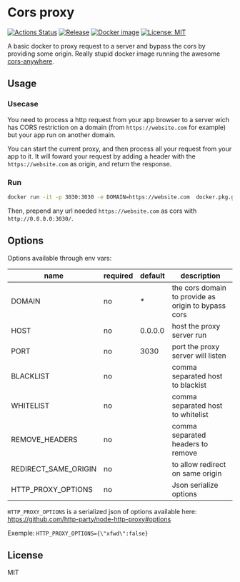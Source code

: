 # Cors proxy

[![Actions Status](https://github.com/devpulsion/corsproxy/workflows/Build%20docker/badge.svg)](https://github.com/devpulsion/corsproxy/actions)
[![Release](https://img.shields.io/github/v/release/devpulsion/corsproxy.svg)](https://github.com/devpulsion/corsproxy/releases)
[![Docker image](https://img.shields.io/badge/Download-Docker%20image-orange)](https://github.com/devpulsion/corsproxy/packages/327628?version=latest)
[![License: MIT](https://img.shields.io/badge/License-MIT-blue.svg)](https://opensource.org/licenses/MIT)


A basic docker to proxy request to a server and bypass the cors by providing some origin. Really stupid docker image running the awesome  [cors-anywhere](https://github.com/Rob--W/cors-anywhere).

## Usage

### Usecase

You need to process a http request from your app browser to a server wich has CORS restriction on a domain (from `https://website.com` for example) but your app run on another domain.

You can start the current proxy, and then process all your request from your app to it. It will foward your request by adding a header with the `https://website.com` as origin, and return the response.

### Run

```sh
docker run -it -p 3030:3030 -e DOMAIN=https://website.com  docker.pkg.github.com/devpulsion/corsproxy/basic
```

Then, prepend any url needed `https://website.com` as cors with `http://0.0.0.0:3030/`.

## Options

Options available through env vars:

| name                 | required | default | description                                         |
|----------------------|----------|---------|-----------------------------------------------------|
| DOMAIN               | no       | *       | the cors domain to provide as origin to bypass cors |
| HOST                 | no       | 0.0.0.0 | host the proxy server run                           |
| PORT                 | no       | 3030    | port the proxy server will listen                   |
| BLACKLIST            | no       |         | comma separated host to blackist                    |
| WHITELIST            | no       |         | comma separated host to whitelist                   |
| REMOVE_HEADERS       | no       |         | comma separated headers to remove                   |
| REDIRECT_SAME_ORIGIN | no       |         | to allow redirect on same origin                    |
| HTTP_PROXY_OPTIONS   | no       |         | Json serialize options                              |

`HTTP_PROXY_OPTIONS` is a serialized json of options available here: https://github.com/http-party/node-http-proxy#options

Exemple: `HTTP_PROXY_OPTIONS={\"xfwd\":false}`

## License

MIT
